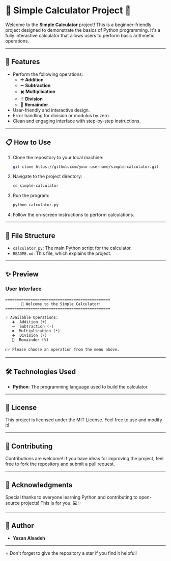 # 🌟 Simple Calculator Project 🌟

Welcome to the **Simple Calculator** project! This is a beginner-friendly project designed to demonstrate the basics of Python programming.
It's a fully interactive calculator that allows users to perform basic arithmetic operations.

---

## 🚀 Features
- Perform the following operations:
  - ➕ **Addition**
  - ➖ **Subtraction**
  - ✖️ **Multiplication**
  - ➗ **Division**
  - 🟰 **Remainder**
- User-friendly and interactive design.
- Error handling for division or modulus by zero.
- Clean and engaging interface with step-by-step instructions.

---

## 📋 How to Use
1. Clone the repository to your local machine:
   ```bash
   git clone https://github.com/your-username/simple-calculator.git
   ```
2. Navigate to the project directory:
   ```bash
   cd simple-calculator
   ```
3. Run the program:
   ```bash
   python calculator.py
   ```
4. Follow the on-screen instructions to perform calculations.

---

## 📂 File Structure
- `calculator.py`: The main Python script for the calculator.
- `README.md`: This file, which explains the project.

---

## ✨ Preview
### User Interface
```
==============================================
       🚀 Welcome to the Simple Calculator!      
==============================================

💡 Available Operations:
   ➕  Addition (+)
   ➖  Subtraction (-)
   ✖️  Multiplication (*)
   ➗  Division (/)
   🟰  Remainder (%)

👉 Please choose an operation from the menu above.
```

---

## 🛠️ Technologies Used
- **Python**: The programming language used to build the calculator.

---

## 📜 License
This project is licensed under the MIT License. Feel free to use and modify it!

---

## 🤝 Contributing
Contributions are welcome! If you have ideas for improving the project, feel free to fork the repository and submit a pull request.

---

## 🙌 Acknowledgments
Special thanks to everyone learning Python and contributing to open-source projects! This is for you. 💻✨

---

## 📝 Author
- **Yazan Alsadeh**  
  
---

⭐ Don't forget to give the repository a star if you find it helpful!
```

